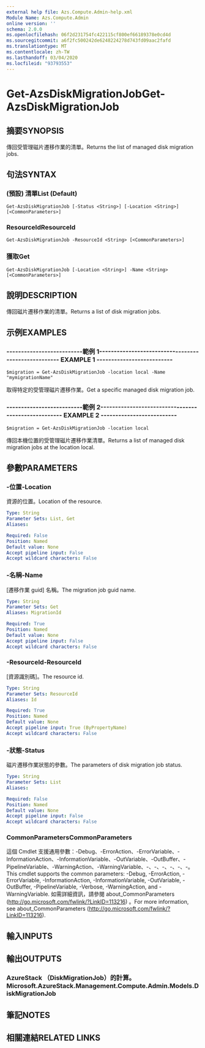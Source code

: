```yaml
---
external help file: Azs.Compute.Admin-help.xml
Module Name: Azs.Compute.Admin
online version: ''
schema: 2.0.0
ms.openlocfilehash: 06f2d231754fc422115cf800ef66189378e0cd4d
ms.sourcegitcommit: a6f2fc500242de6248224278d743fd09aac2fafd
ms.translationtype: MT
ms.contentlocale: zh-TW
ms.lasthandoff: 03/04/2020
ms.locfileid: "93793553"
---
```

# <span data-ttu-id="9d8d0-101">Get-AzsDiskMigrationJob</span><span class="sxs-lookup"><span data-stu-id="9d8d0-101">Get-AzsDiskMigrationJob</span></span>

## <span data-ttu-id="9d8d0-102">摘要</span><span class="sxs-lookup"><span data-stu-id="9d8d0-102">SYNOPSIS</span></span>
<span data-ttu-id="9d8d0-103">傳回受管理磁片遷移作業的清單。</span><span class="sxs-lookup"><span data-stu-id="9d8d0-103">Returns the list of managed disk migration jobs.</span></span>

## <span data-ttu-id="9d8d0-104">句法</span><span class="sxs-lookup"><span data-stu-id="9d8d0-104">SYNTAX</span></span>

### <span data-ttu-id="9d8d0-105"> (預設) 清單</span><span class="sxs-lookup"><span data-stu-id="9d8d0-105">List (Default)</span></span>
```
Get-AzsDiskMigrationJob [-Status <String>] [-Location <String>] [<CommonParameters>]
```

### <span data-ttu-id="9d8d0-106">ResourceId</span><span class="sxs-lookup"><span data-stu-id="9d8d0-106">ResourceId</span></span>
```
Get-AzsDiskMigrationJob -ResourceId <String> [<CommonParameters>]
```

### <span data-ttu-id="9d8d0-107">獲取</span><span class="sxs-lookup"><span data-stu-id="9d8d0-107">Get</span></span>
```
Get-AzsDiskMigrationJob [-Location <String>] -Name <String> [<CommonParameters>]
```

## <span data-ttu-id="9d8d0-108">說明</span><span class="sxs-lookup"><span data-stu-id="9d8d0-108">DESCRIPTION</span></span>
<span data-ttu-id="9d8d0-109">傳回磁片遷移作業的清單。</span><span class="sxs-lookup"><span data-stu-id="9d8d0-109">Returns a list of disk migration jobs.</span></span>

## <span data-ttu-id="9d8d0-110">示例</span><span class="sxs-lookup"><span data-stu-id="9d8d0-110">EXAMPLES</span></span>

### <span data-ttu-id="9d8d0-111">--------------------------範例 1--------------------------</span><span class="sxs-lookup"><span data-stu-id="9d8d0-111">-------------------------- EXAMPLE 1 --------------------------</span></span>
```
$migration = Get-AzsDiskMigrationJob -location local -Name "mymigrationName"
```

<span data-ttu-id="9d8d0-112">取得特定的受管理磁片遷移作業。</span><span class="sxs-lookup"><span data-stu-id="9d8d0-112">Get a specific managed disk migration job.</span></span>

### <span data-ttu-id="9d8d0-113">--------------------------範例 2--------------------------</span><span class="sxs-lookup"><span data-stu-id="9d8d0-113">-------------------------- EXAMPLE 2 --------------------------</span></span>
```
$migration = Get-AzsDiskMigrationJob -location local
```

<span data-ttu-id="9d8d0-114">傳回本機位置的受管理磁片遷移作業清單。</span><span class="sxs-lookup"><span data-stu-id="9d8d0-114">Returns a list of managed disk migration jobs at the location local.</span></span>

## <span data-ttu-id="9d8d0-115">參數</span><span class="sxs-lookup"><span data-stu-id="9d8d0-115">PARAMETERS</span></span>

### <span data-ttu-id="9d8d0-116">-位置</span><span class="sxs-lookup"><span data-stu-id="9d8d0-116">-Location</span></span>
<span data-ttu-id="9d8d0-117">資源的位置。</span><span class="sxs-lookup"><span data-stu-id="9d8d0-117">Location of the resource.</span></span>

```yaml
Type: String
Parameter Sets: List, Get
Aliases: 

Required: False
Position: Named
Default value: None
Accept pipeline input: False
Accept wildcard characters: False
```

### <span data-ttu-id="9d8d0-118">-名稱</span><span class="sxs-lookup"><span data-stu-id="9d8d0-118">-Name</span></span>
<span data-ttu-id="9d8d0-119">[遷移作業 guid] 名稱。</span><span class="sxs-lookup"><span data-stu-id="9d8d0-119">The migration job guid name.</span></span>

```yaml
Type: String
Parameter Sets: Get
Aliases: MigrationId

Required: True
Position: Named
Default value: None
Accept pipeline input: False
Accept wildcard characters: False
```

### <span data-ttu-id="9d8d0-120">-ResourceId</span><span class="sxs-lookup"><span data-stu-id="9d8d0-120">-ResourceId</span></span>
<span data-ttu-id="9d8d0-121">[資源識別碼]。</span><span class="sxs-lookup"><span data-stu-id="9d8d0-121">The resource id.</span></span>

```yaml
Type: String
Parameter Sets: ResourceId
Aliases: Id

Required: True
Position: Named
Default value: None
Accept pipeline input: True (ByPropertyName)
Accept wildcard characters: False
```

### <span data-ttu-id="9d8d0-122">-狀態</span><span class="sxs-lookup"><span data-stu-id="9d8d0-122">-Status</span></span>
<span data-ttu-id="9d8d0-123">磁片遷移作業狀態的參數。</span><span class="sxs-lookup"><span data-stu-id="9d8d0-123">The parameters of disk migration job status.</span></span>

```yaml
Type: String
Parameter Sets: List
Aliases: 

Required: False
Position: Named
Default value: None
Accept pipeline input: False
Accept wildcard characters: False
```

### <span data-ttu-id="9d8d0-124">CommonParameters</span><span class="sxs-lookup"><span data-stu-id="9d8d0-124">CommonParameters</span></span>
<span data-ttu-id="9d8d0-125">這個 Cmdlet 支援通用參數：-Debug、-ErrorAction、-ErrorVariable、-InformationAction、-InformationVariable、-OutVariable、-OutBuffer、-PipelineVariable、-WarningAction、-WarningVariable、-、-、-、-、-、-。</span><span class="sxs-lookup"><span data-stu-id="9d8d0-125">This cmdlet supports the common parameters: -Debug, -ErrorAction, -ErrorVariable, -InformationAction, -InformationVariable, -OutVariable, -OutBuffer, -PipelineVariable, -Verbose, -WarningAction, and -WarningVariable.</span></span> <span data-ttu-id="9d8d0-126">如需詳細資訊，請參閱 about_CommonParameters (http://go.microsoft.com/fwlink/?LinkID=113216) 。</span><span class="sxs-lookup"><span data-stu-id="9d8d0-126">For more information, see about_CommonParameters (http://go.microsoft.com/fwlink/?LinkID=113216).</span></span>

## <span data-ttu-id="9d8d0-127">輸入</span><span class="sxs-lookup"><span data-stu-id="9d8d0-127">INPUTS</span></span>

## <span data-ttu-id="9d8d0-128">輸出</span><span class="sxs-lookup"><span data-stu-id="9d8d0-128">OUTPUTS</span></span>

### <span data-ttu-id="9d8d0-129">AzureStack （DiskMigrationJob）的計算。</span><span class="sxs-lookup"><span data-stu-id="9d8d0-129">Microsoft.AzureStack.Management.Compute.Admin.Models.DiskMigrationJob</span></span>

## <span data-ttu-id="9d8d0-130">筆記</span><span class="sxs-lookup"><span data-stu-id="9d8d0-130">NOTES</span></span>

## <span data-ttu-id="9d8d0-131">相關連結</span><span class="sxs-lookup"><span data-stu-id="9d8d0-131">RELATED LINKS</span></span>

